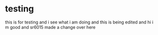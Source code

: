 # testing
this is for testing
and i see what i am doing
and this is being edited
and hi i m good
and sr6015 made a change over here
